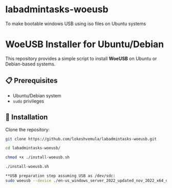 # labadmintasks-woeusb
To make bootable windows USB using iso files on Ubuntu systems
# WoeUSB Installer for Ubuntu/Debian

This repository provides a simple script to install **WoeUSB** on Ubuntu or Debian-based systems.

## 📋 Prerequisites
- Ubuntu/Debian system
- `sudo` privileges

## 🚀 Installation

Clone the repository:
```bash
git clone https://github.com/lokeshvemula/labadmintasks-woeusb.git

cd labadmintasks-woeusb/

chmod +x ./install-woeusb.sh

./install-woeusb.sh

**USB preparation step assuming USB as /dev/sdc:
sudo woeusb --device ./en-us_windows_server_2022_updated_nov_2022_x64_dvd_8d436d40.iso /dev/sdc
